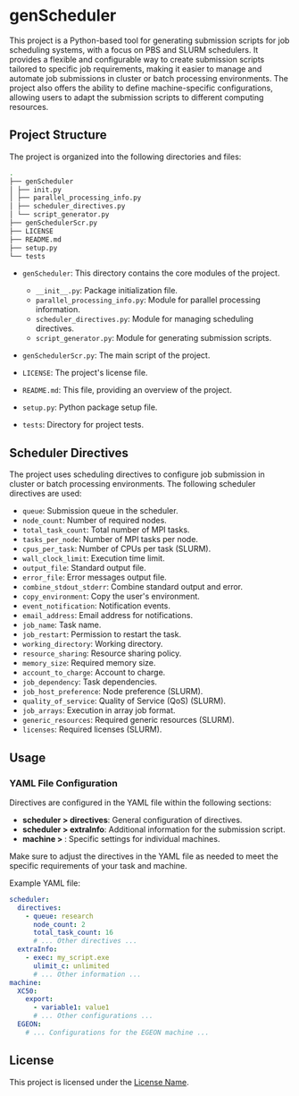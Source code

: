 # genScheduler

This project is a Python-based tool for generating submission scripts for job scheduling systems, with a focus on PBS and SLURM schedulers. It provides a flexible and configurable way to create submission scripts tailored to specific job requirements, making it easier to manage and automate job submissions in cluster or batch processing environments. The project also offers the ability to define machine-specific configurations, allowing users to adapt the submission scripts to different computing resources.

## Project Structure

The project is organized into the following directories and files:
```bash
.
├── genScheduler
│ ├── init.py
│ ├── parallel_processing_info.py
│ ├── scheduler_directives.py
│ └── script_generator.py
├── genSchedulerScr.py
├── LICENSE
├── README.md
├── setup.py
└── tests
```
- `genScheduler`: This directory contains the core modules of the project.
  - `__init__.py`: Package initialization file.
  - `parallel_processing_info.py`: Module for parallel processing information.
  - `scheduler_directives.py`: Module for managing scheduling directives.
  - `script_generator.py`: Module for generating submission scripts.

- `genSchedulerScr.py`: The main script of the project.

- `LICENSE`: The project's license file.

- `README.md`: This file, providing an overview of the project.

- `setup.py`: Python package setup file.

- `tests`: Directory for project tests.

## Scheduler Directives

The project uses scheduling directives to configure job submission in cluster or batch processing environments. The following scheduler directives are used:

- `queue`: Submission queue in the scheduler.
- `node_count`: Number of required nodes.
- `total_task_count`: Total number of MPI tasks.
- `tasks_per_node`: Number of MPI tasks per node.
- `cpus_per_task`: Number of CPUs per task (SLURM).
- `wall_clock_limit`: Execution time limit.
- `output_file`: Standard output file.
- `error_file`: Error messages output file.
- `combine_stdout_stderr`: Combine standard output and error.
- `copy_environment`: Copy the user's environment.
- `event_notification`: Notification events.
- `email_address`: Email address for notifications.
- `job_name`: Task name.
- `job_restart`: Permission to restart the task.
- `working_directory`: Working directory.
- `resource_sharing`: Resource sharing policy.
- `memory_size`: Required memory size.
- `account_to_charge`: Account to charge.
- `job_dependency`: Task dependencies.
- `job_host_preference`: Node preference (SLURM).
- `quality_of_service`: Quality of Service (QoS) (SLURM).
- `job_arrays`: Execution in array job format.
- `generic_resources`: Required generic resources (SLURM).
- `licenses`: Required licenses (SLURM).



## Usage

### YAML File Configuration

Directives are configured in the YAML file within the following sections:

- **scheduler > directives**: General configuration of directives.
- **scheduler > extraInfo**: Additional information for the submission script.
- **machine > <machine name>**: Specific settings for individual machines.

Make sure to adjust the directives in the YAML file as needed to meet the specific requirements of your task and machine.

Example YAML file:

```yaml
scheduler:
  directives:
    - queue: research
      node_count: 2
      total_task_count: 16
      # ... Other directives ...
  extraInfo:
    - exec: my_script.exe
      ulimit_c: unlimited
      # ... Other information ...
machine:
  XC50:
    export:
      - variable1: value1
      # ... Other configurations ...
  EGEON:
    # ... Configurations for the EGEON machine ...
```
  
## License

This project is licensed under the [License Name](LICENSE).
